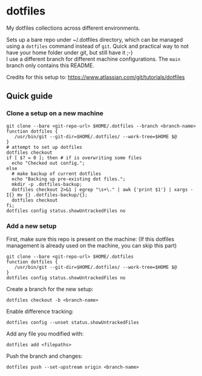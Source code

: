 # dotfiles

My dotfiles collections across different environments.

Sets up a bare repo under ~/.dotfiles directory, which can be managed using a `dotfiles` command instead of `git`. Quick and practical way to not have your home folder under git, but still have it ;-)<br>
I use a different branch for different machine configurations. The `main` branch only contains this README.

Credits for this setup to: https://www.atlassian.com/git/tutorials/dotfiles

## Quick guide

### Clone a setup on a new machine

```
git clone --bare <git-repo-url> $HOME/.dotfiles --branch <branch-name>
function dotfiles {
   /usr/bin/git --git-dir=$HOME/.dotfiles/ --work-tree=$HOME $@
}
# attempt to set up dotfiles
dotfiles checkout
if [ $? = 0 ]; then # if is overwriting some files
  echo "Checked out config.";
else
  # make backup of current dotfiles
  echo "Backing up pre-existing dot files.";
  mkdir -p .dotfiles-backup;
  dotfiles checkout 2>&1 | egrep "\s+\." | awk {'print $1'} | xargs -I{} mv {} .dotfiles-backup/{};
  dotfiles checkout
fi;
dotfiles config status.showUntrackedFiles no
```

### Add a new setup

First, make sure this repo is present on the machine: (If this dotfiles management is already used on the machine, you can skip this part)

```
git clone --bare <git-repo-url> $HOME/.dotfiles
function dotfiles {
   /usr/bin/git --git-dir=$HOME/.dotfiles/ --work-tree=$HOME $@
}
dotfiles config status.showUntrackedFiles no
```

Create a branch for the new setup:
```
dotfiles checkout -b <branch-name>
```

Enable difference tracking:
```
dotfiles config --unset status.showUntrackedFiles
```

Add any file you modified with:
```
dotfiles add <filepaths>
```

Push the branch and changes:
```
dotfiles push --set-upstream origin <branch-name>
```
